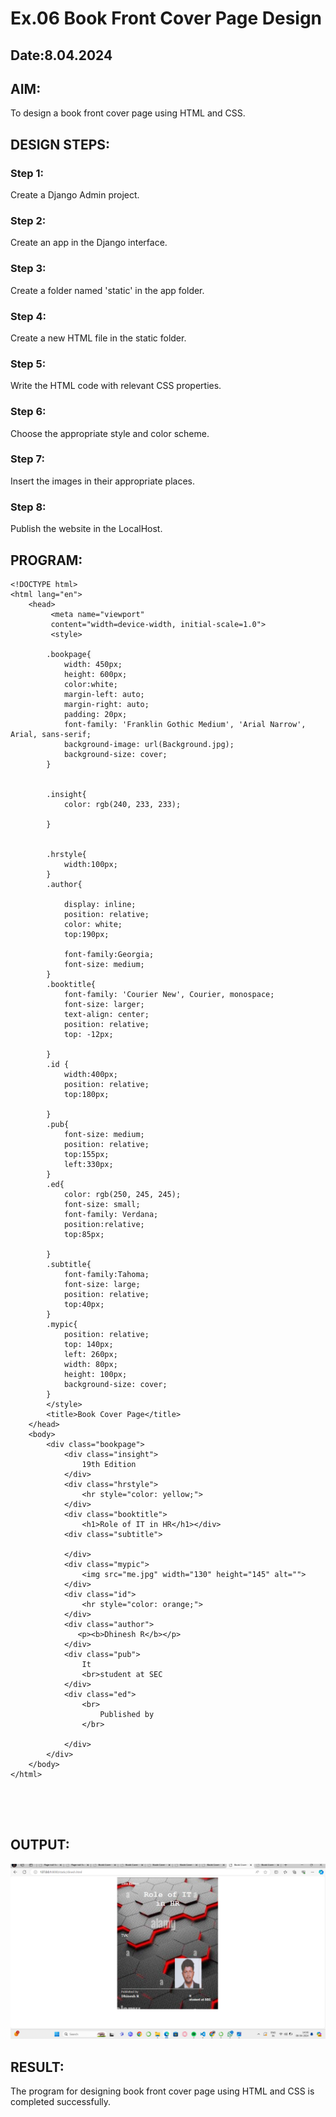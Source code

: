 # Ex.06 Book Front Cover Page Design
## Date:8.04.2024

## AIM:
To design a book front cover page using HTML and CSS.

## DESIGN STEPS:

### Step 1:
Create a Django Admin project.

### Step 2:
Create an app in the Django interface.

### Step 3:
Create a folder named 'static' in the app folder.

### Step 4:
Create a new HTML file in the static folder.

### Step 5:
Write the HTML code with relevant CSS properties.

### Step 6:
Choose the appropriate style and color scheme.

### Step 7:
Insert the images in their appropriate places.

### Step 8:
Publish the website in the LocalHost.

## PROGRAM:
```
<!DOCTYPE html>
<html lang="en">
    <head>
         <meta name="viewport" 
         content="width=device-width, initial-scale=1.0">
         <style>

        .bookpage{
            width: 450px;
            height: 600px;
            color:white;
            margin-left: auto;
            margin-right: auto;
            padding: 20px;
            font-family: 'Franklin Gothic Medium', 'Arial Narrow', Arial, sans-serif;
            background-image: url(Background.jpg);
            background-size: cover;
        }
            

        .insight{
            color: rgb(240, 233, 233);

        }

        
        .hrstyle{
            width:100px;
        }
        .author{
        
            display: inline;
            position: relative;
            color: white;
            top:190px;
            
            font-family:Georgia;
            font-size: medium;
        }
        .booktitle{
            font-family: 'Courier New', Courier, monospace;
            font-size: larger;
            text-align: center;
            position: relative;
            top: -12px;
        
        }
        .id {
            width:400px;
            position: relative;
            top:180px;
            
        }
        .pub{
            font-size: medium;
            position: relative;
            top:155px;
            left:330px;
        }
        .ed{
            color: rgb(250, 245, 245);
            font-size: small;
            font-family: Verdana;
            position:relative;
            top:85px;

        }
        .subtitle{
            font-family:Tahoma;
            font-size: large;
            position: relative;
            top:40px;
        }
        .mypic{
            position: relative;
            top: 140px;
            left: 260px;
            width: 80px;
            height: 100px;
            background-size: cover;
        }
        </style>
        <title>Book Cover Page</title>
    </head>
    <body>
        <div class="bookpage">
            <div class="insight">
                19th Edition
            </div>
            <div class="hrstyle">
                <hr style="color: yellow;">
            </div>
            <div class="booktitle">
                <h1>Role of IT in HR</h1></div>
            <div class="subtitle">
               
            </div>
            <div class="mypic">
                <img src="me.jpg" width="130" height="145" alt="">
            </div>
            <div class="id">
                <hr style="color: orange;">
            </div>
            <div class="author">
               <p><b>Dhinesh R</b></p>
            </div>
            <div class="pub">
                It
                <br>student at SEC
            </div>
            <div class="ed">
                <br>
                    Published by
                </br>
                
            </div>
        </div>
    </body>
</html>





```


## OUTPUT:
![alt text](image-1.png)


## RESULT:
The program for designing book front cover page using HTML and CSS is completed successfully.
